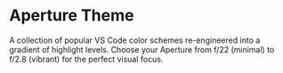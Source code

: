 # Aperture Theme

A collection of popular VS Code color schemes re-engineered into a gradient of highlight levels. Choose your Aperture from f/22 (minimal) to f/2.8 (vibrant) for the perfect visual focus.
